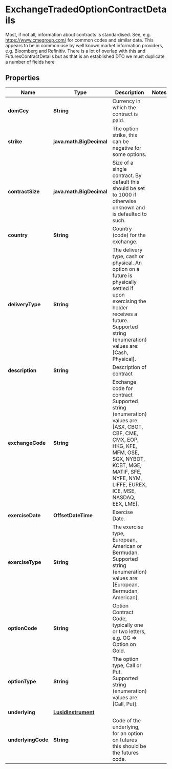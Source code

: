 

# ExchangeTradedOptionContractDetails

Most, if not all, information about contracts is standardised. See, e.g. https://www.cmegroup.com/ for  common codes and similar data. This appears to be in common use by well known market information providers, e.g. Bloomberg and Refinitiv.  There is a lot of overlap with this and FuturesContractDetails but as that is an established DTO we must duplicate a number of fields here

## Properties

Name | Type | Description | Notes
------------ | ------------- | ------------- | -------------
**domCcy** | **String** | Currency in which the contract is paid. | 
**strike** | **java.math.BigDecimal** | The option strike, this can be negative for some options. | 
**contractSize** | **java.math.BigDecimal** | Size of a single contract. By default this should be set to 1000 if otherwise unknown and is defaulted to such. | 
**country** | **String** | Country (code) for the exchange. | 
**deliveryType** | **String** | The delivery type, cash or physical. An option on a future is physically settled if upon exercising the  holder receives a future.  Supported string (enumeration) values are: [Cash, Physical]. | 
**description** | **String** | Description of contract | 
**exchangeCode** | **String** | Exchange code for contract  Supported string (enumeration) values are: [ASX, CBOT, CBF, CME, CMX, EOP, HKG, KFE, MFM, OSE, SGX, NYBOT, KCBT, MGE, MATIF, SFE, NYFE, NYM, LIFFE, EUREX, ICE, MSE, NASDAQ, EEX, LME]. | 
**exerciseDate** | **OffsetDateTime** | Exercise Date. | 
**exerciseType** | **String** | The exercise type, European, American or Bermudan.  Supported string (enumeration) values are: [European, Bermudan, American]. | 
**optionCode** | **String** | Option Contract Code, typically one or two letters, e.g. OG &#x3D;&gt; Option on Gold. | 
**optionType** | **String** | The option type, Call or Put.  Supported string (enumeration) values are: [Call, Put]. | 
**underlying** | [**LusidInstrument**](LusidInstrument.md) |  | 
**underlyingCode** | **String** | Code of the underlying, for an option on futures this should be the futures code. | 



